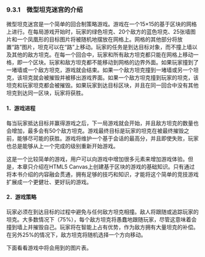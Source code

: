 ### 9.3.1　微型坦克迷宫的介绍

微型坦克迷宫是一个简单的回合制策略游戏。游戏在一个15×15的基于区块的网格上进行。在每局游戏开始时，玩家的绿色坦克、20个敌方的蓝色坦克、25张墙图片和一个凤凰形的目标图片将被随机地摆放在网格上。网格的其他部分将放置“路”图片，坦克可以在“路”上移动。玩家的任务是到达目标对象，而不撞上墙以及其他的敌方坦克。在每一个回合中，玩家和所有敌方坦克都只能在网格上移动一格，即一个区块。玩家和敌方坦克都不能移动到网格的边界外面。如果玩家撞到了一堵墙或一个敌方坦克，游戏就会结束。如果一个敌方坦克撞到一堵墙或另一个坦克，该坦克就会被摧毁并被移出游戏界面。如果一个敌方坦克撞到玩家的坦克，该坦克和玩家坦克都会被摧毁。如果玩家到达目标区块，并且在同一回合中没有其他坦克到达同一区块，玩家将获胜。

#### 1．游戏进程

每当玩家抵达目标并赢得游戏之后，下一局游戏就会开始，并且敌方坦克的数量也会增加，最多会有50个敌方坦克。游戏最终目标是玩家的坦克在被最终摧毁之前，能够尽可能的获胜。游戏将维护一个基于会话的最高分，并且即使失败，玩家也总是能够从上一个完成的级别重新开始游戏。

这是一个比较简单的游戏，用户可以向游戏中增加很多元素来增加游戏体验。但是，本章只介绍在HTML5 Canvas上创建基于区块的游戏的基础知识。只有通过将本书介绍的内容融会贯通，拥有足够的技巧和知识，才能将这个简单的竞技游戏扩展成一个更健壮、更好玩的游戏。

#### 2．游戏策略

玩家必须在到达目标的过程中避免与任何敌方坦克相撞。敌人将跟随或追踪玩家的坦克。大多数情况下（75%），每个敌方坦克将愚蠢地跟随玩家，尽管这意味着会撞到墙上并摧毁自己。玩家将在智能上占有优势，作为敌方拥有大量坦克的补偿。在另外25%的情况下，敌方坦克将随机选择一个方向移动。

下面看看游戏中将会用到的图片表。

